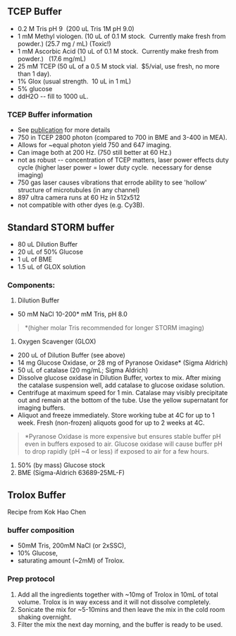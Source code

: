 ## TCEP Buffer

*   0.2 M Tris pH 9  (200 uL Tris 1M pH 9.0)
*   1 mM Methyl viologen. (10 uL of 0.1 M stock.  Currently make fresh from powder.) (25.7 mg / mL)  (Toxic!)
*   1 mM Ascorbic Acid (10 uL of 0.1 M stock.  Currently make fresh from powder.)   (17.6 mg/mL)
*   25 mM TCEP (50 uL of a 0.5 M stock vial.  $5/vial, use fresh, no more than 1 day).
*   1% Glox (usual strength.  10 uL in 1 mL)
*   5% glucose
*   ddH2O -- fill to 1000 uL.

### TCEP Buffer information

*   See [publication][1] for more details
*   750 in TCEP 2800 photon (compared to 700 in BME and 3-400 in MEA).
*   Allows for ~equal photon yield 750 and 647 imaging.
*   Can image both at 200 Hz. (750 still better at 60 Hz.) 
*   not as robust -- concentration of TCEP matters, laser power effects duty cycle (higher laser power = lower duty cycle.  necessary for dense imaging)
*   750 gas laser causes vibrations that errode ability to see 'hollow' structure of microtubules (in any channel)
*   897 ultra camera runs at 60 Hz in 512x512 
*   not compatible with other dyes (e.g. Cy3B). 

## Standard STORM buffer

*   80 uL Dilution Buffer
*   20 uL of 50% Glucose
*   1 uL of BME
*   1.5 uL of GLOX solution

### Components:

1.  Dilution Buffer
* 50 mM NaCl 10-200* mM Tris, pH 8.0
> *(higher molar Tris recommended for longer STORM imaging)

1.  Oxygen Scavenger (GLOX) 
   * 200 uL of Dilution Buffer (see above) 
   * 14 mg Glucose Oxidase, or 28 mg of Pyranose Oxidase* (Sigma Aldrich) 
   * 50 uL of catalase (20 mg/mL; Sigma Aldrich) 
   * Dissolve glucose oxidase in Dilution Buffer, vortex to mix. After mixing the catalase suspension well, add catalase to glucose oxidase solution.
   * Centrifuge at maximum speed for 1 min. Catalase may visibly precipitate out and remain at the bottom of the tube. Use the yellow supernatant for imaging buffers. 
   * Aliquot and freeze immediately. Store working tube at 4C for up to 1 week. Fresh (non-frozen) aliquots good for up to 2 weeks at 4C.
   
> *Pyranose Oxidase is more expensive but ensures stable buffer pH even in buffers exposed to air.  Glucose oxidase will cause buffer pH to drop rapidly (pH ~4 or less) if exposed to air for a few hours.  

1.  50% (by mass) Glucose stock 
2.  BME (Sigma-Aldrich 63689-25ML-F)

 [1]: http://pubs.acs.org/doi/pdf/10.1021/ja3105279

## Trolox Buffer
Recipe from Kok Hao Chen
### buffer composition
* 50mM Tris, 200mM NaCl (or 2xSSC), 
* 10% Glucose, 
*  saturating amount (~2mM) of Trolox. 
  
### Prep protocol
1. Add all the ingredients together with ~10mg of Trolox in 10mL of total volume. Trolox is in way excess and it will not dissolve completely. 
2. Sonicate the mix for ~5-10mins and then leave the mix in the cold room shaking overnight. 
3. Filter the mix the next day morning, and the buffer is ready to be used. 